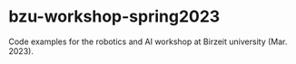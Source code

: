 # bzu-workshop-spring2023
Code examples for the robotics and AI workshop at Birzeit university (Mar. 2023).
